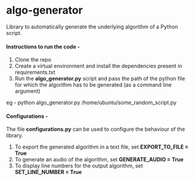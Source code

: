 # algo-generator

Library to automatically generate the underlying algorithm of a Python script.

#### Instructions to run the code -
1. Clone the repo
2. Create a virtual environment and install the dependencies present in requirements.txt
3. Run the **algo_generator.py** script and pass the path of the python file for which the algorithm has to be generated (as a command line argument)

eg - python algo_generator.py /home/ubuntu/some_random_script.py

#### Configurations -
The file **configurations.py** can be used to configure the behaviour of the library.

1. To export the generated algorithm in a text file, set **EXPORT_TO_FILE = True**
2. To generate an audio of the algorithm, set **GENERATE_AUDIO = True**
3. To display line numbers for the output algorithm, set **SET_LINE_NUMBER = True**
